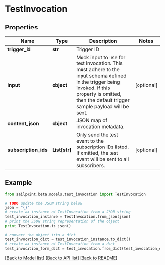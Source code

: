 # TestInvocation


## Properties

Name | Type | Description | Notes
------------ | ------------- | ------------- | -------------
**trigger_id** | **str** | Trigger ID | 
**input** | **object** | Mock input to use for test invocation.  This must adhere to the input schema defined in the trigger being invoked.  If this property is omitted, then the default trigger sample payload will be sent. | [optional] 
**content_json** | **object** | JSON map of invocation metadata. | 
**subscription_ids** | **List[str]** | Only send the test event to the subscription IDs listed.  If omitted, the test event will be sent to all subscribers. | [optional] 

## Example

```python
from sailpoint.beta.models.test_invocation import TestInvocation

# TODO update the JSON string below
json = "{}"
# create an instance of TestInvocation from a JSON string
test_invocation_instance = TestInvocation.from_json(json)
# print the JSON string representation of the object
print TestInvocation.to_json()

# convert the object into a dict
test_invocation_dict = test_invocation_instance.to_dict()
# create an instance of TestInvocation from a dict
test_invocation_form_dict = test_invocation.from_dict(test_invocation_dict)
```
[[Back to Model list]](../README.md#documentation-for-models) [[Back to API list]](../README.md#documentation-for-api-endpoints) [[Back to README]](../README.md)


